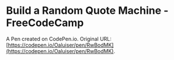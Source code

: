 # Build a Random Quote Machine - FreeCodeCamp

A Pen created on CodePen.io. Original URL: [https://codepen.io/Oaluiser/pen/RwBodMK](https://codepen.io/Oaluiser/pen/RwBodMK).

